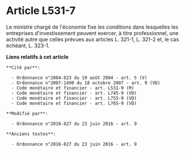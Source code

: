 # Article L531-7

Le ministre chargé de l'économie fixe les conditions dans lesquelles les entreprises d'investissement peuvent exercer, à
titre professionnel, une activité autre que celles prévues aux articles L. 321-1, L. 321-2 et, le cas échéant, L. 323-1.

**Liens relatifs à cet article**

	**Cité par**:

	  - Ordonnance n°2004-823 du 19 août 2004 - art. 5 (V)
	  - Ordonnance n°2007-1490 du 18 octobre 2007 - art. 9 (VD)
	  - Code monétaire et financier - art. L531-9 (M)
	  - Code monétaire et financier - art. L745-9 (VD)
	  - Code monétaire et financier - art. L755-9 (VD)
	  - Code monétaire et financier - art. L765-9 (VD)

	**Modifié par**:

	  - Ordonnance n°2016-827 du 23 juin 2016 - art. 9

	**Anciens textes**:

	  - Ordonnance n°2016-827 du 23 juin 2016 - art. 9
